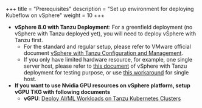 +++
title = "Prerequisites"
description = "Set up environment for deploying Kubeflow on vSphere"
weight = 10
+++

- **vSphere 8.0 with Tanzu Deployment**: For a greenfield deployment (no vSphere with Tanzu deployed yet), you will need to deploy vSphere with Tanzu first.
  - For the standard and regular setup, please refer to VMware official document [vSphere with Tanzu Configuration and Management](https://docs.vmware.com/en/VMware-vSphere/7.0/vmware-vsphere-with-tanzu/GUID-152BE7D2-E227-4DAA-B527-557B564D9718.html).
  - If you only have limited hardware resource, for example, one single server host, please refer to [this document](./single_host) of vSphere with Tanzu deployment for testing purpose, or use [this workaround](https://williamlam.com/2021/09/single-node-supervisor-control-plane-vm-for-vsphere-with-tanzu-now-possible-in-vsphere-7-0-update-3.html) for single host.
- **If you want to use Nvidia GPU resources on vSphere platform, setup vGPU TKG with following documents**
  - **vGPU**: [Deploy AI/ML Workloads on Tanzu Kubernetes Clusters](https://docs.vmware.com/en/VMware-vSphere/7.0/vmware-vsphere-with-tanzu/GUID-2B4CAE86-BAF4-4411-ABB1-D5F2E9EF0A3D.html)
